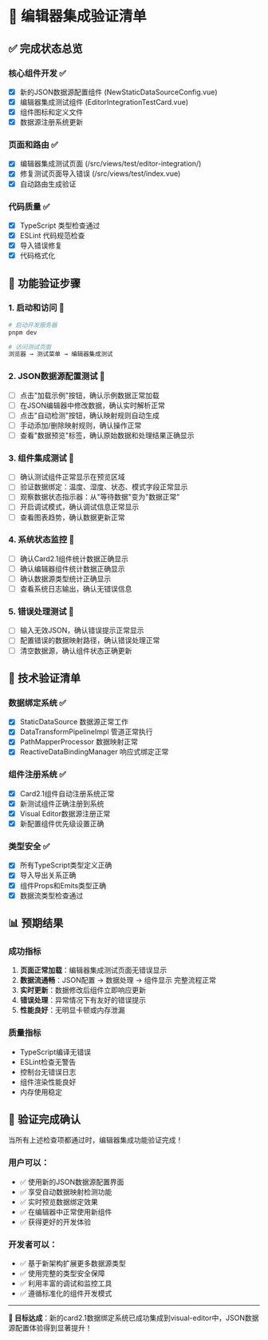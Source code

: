 # 🎯 编辑器集成验证清单

## ✅ 完成状态总览

### 核心组件开发 ✅
- [x] 新的JSON数据源配置组件 (NewStaticDataSourceConfig.vue)
- [x] 编辑器集成测试组件 (EditorIntegrationTestCard.vue) 
- [x] 组件图标和定义文件
- [x] 数据源注册系统更新

### 页面和路由 ✅
- [x] 编辑器集成测试页面 (/src/views/test/editor-integration/)
- [x] 修复测试页面导入错误 (/src/views/test/index.vue)
- [x] 自动路由生成验证

### 代码质量 ✅
- [x] TypeScript 类型检查通过
- [x] ESLint 代码规范检查
- [x] 导入错误修复
- [x] 代码格式化

## 🚀 功能验证步骤

### 1. 启动和访问 🧪
```bash
# 启动开发服务器
pnpm dev

# 访问测试页面
浏览器 → 测试菜单 → 编辑器集成测试
```

### 2. JSON数据源配置测试 🧪
- [ ] 点击"加载示例"按钮，确认示例数据正常加载
- [ ] 在JSON编辑器中修改数据，确认实时解析正常
- [ ] 点击"自动检测"按钮，确认映射规则自动生成
- [ ] 手动添加/删除映射规则，确认操作正常
- [ ] 查看"数据预览"标签，确认原始数据和处理结果正确显示

### 3. 组件集成测试 🧪
- [ ] 确认测试组件正常显示在预览区域
- [ ] 验证数据绑定：温度、湿度、状态、模式字段正常显示
- [ ] 观察数据状态指示器：从"等待数据"变为"数据正常"
- [ ] 开启调试模式，确认调试信息正常显示
- [ ] 查看图表趋势，确认数据更新正常

### 4. 系统状态监控 🧪
- [ ] 确认Card2.1组件统计数据正确显示
- [ ] 确认编辑器组件统计数据正确显示
- [ ] 确认数据源类型统计正确显示
- [ ] 查看系统日志输出，确认无错误信息

### 5. 错误处理测试 🧪
- [ ] 输入无效JSON，确认错误提示正常显示
- [ ] 配置错误的数据映射路径，确认错误处理正常
- [ ] 清空数据源，确认组件状态正确更新

## 🔧 技术验证清单

### 数据绑定系统 ✅
- [x] StaticDataSource 数据源正常工作
- [x] DataTransformPipelineImpl 管道正常执行  
- [x] PathMapperProcessor 数据映射正常
- [x] ReactiveDataBindingManager 响应式绑定正常

### 组件注册系统 ✅
- [x] Card2.1组件自动注册系统正常
- [x] 新测试组件正确注册到系统
- [x] Visual Editor数据源注册正常
- [x] 新配置组件优先级设置正确

### 类型安全 ✅
- [x] 所有TypeScript类型定义正确
- [x] 导入导出关系正确
- [x] 组件Props和Emits类型正确
- [x] 数据流类型检查通过

## 📊 预期结果

### 成功指标
1. **页面正常加载**：编辑器集成测试页面无错误显示
2. **数据流通畅**：JSON配置 → 数据处理 → 组件显示 完整流程正常
3. **实时更新**：数据修改后组件立即响应更新
4. **错误处理**：异常情况下有友好的错误提示
5. **性能良好**：无明显卡顿或内存泄漏

### 质量指标
- TypeScript编译无错误
- ESLint检查无警告
- 控制台无错误日志
- 组件渲染性能良好
- 内存使用稳定

## 🎉 验证完成确认

当所有上述检查项都通过时，编辑器集成功能验证完成！

### 用户可以：
- ✅ 使用新的JSON数据源配置界面
- ✅ 享受自动数据映射检测功能  
- ✅ 实时预览数据绑定效果
- ✅ 在编辑器中正常使用新组件
- ✅ 获得更好的开发体验

### 开发者可以：
- ✅ 基于新架构扩展更多数据源类型
- ✅ 使用完整的类型安全保障
- ✅ 利用丰富的调试和监控工具
- ✅ 遵循标准化的组件开发模式

---

**🎯 目标达成**：新的card2.1数据绑定系统已成功集成到visual-editor中，JSON数据源配置体验得到显著提升！